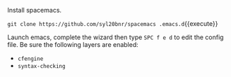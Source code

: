 Install spacemacs.

`git clone https://github.com/syl20bnr/spacemacs .emacs.d`{{execute}}

Launch emacs, complete the wizard then type `SPC f e d` to edit the config file. Be sure the following layers are enabled:

- `cfengine`
- `syntax-checking`

